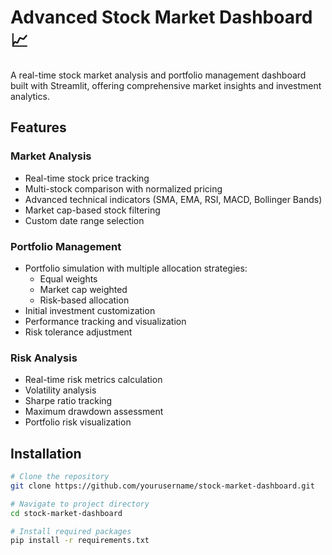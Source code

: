 # Advanced Stock Market Dashboard 📈

A real-time stock market analysis and portfolio management dashboard built with Streamlit, offering comprehensive market insights and investment analytics.

## Features

### Market Analysis

- Real-time stock price tracking
- Multi-stock comparison with normalized pricing
- Advanced technical indicators (SMA, EMA, RSI, MACD, Bollinger Bands)
- Market cap-based stock filtering
- Custom date range selection

### Portfolio Management

- Portfolio simulation with multiple allocation strategies:
  - Equal weights
  - Market cap weighted
  - Risk-based allocation
- Initial investment customization
- Performance tracking and visualization
- Risk tolerance adjustment

### Risk Analysis

- Real-time risk metrics calculation
- Volatility analysis
- Sharpe ratio tracking
- Maximum drawdown assessment
- Portfolio risk visualization

## Installation

```bash
# Clone the repository
git clone https://github.com/yourusername/stock-market-dashboard.git

# Navigate to project directory
cd stock-market-dashboard

# Install required packages
pip install -r requirements.txt
